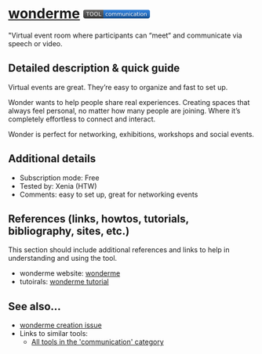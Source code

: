 # [wonderme](https://www.wonder.me/) [<img src="images/communication.png" align="bottom">](https://github.com/e-CLOSE/Toolbox/issues?q=label%3A01_TOOL+label%3Acommunication)

"Virtual event room where participants can “meet“ and communicate via speech or video.


## Detailed description & quick guide

Virtual events are great. They’re easy to organize and fast to set up.

Wonder wants to help people share real experiences. Creating spaces that always feel personal, no matter how many people are joining. Where it’s completely effortless to connect and interact.

Wonder is perfect for networking, exhibitions, workshops and social events.


## Additional details

- Subscription mode: Free
- Tested by: Xenia (HTW)
- Comments: easy to set up, great for networking events


## References (links, howtos, tutorials, bibliography, sites, etc.)

This section should include additional references and links to help in
understanding and using the tool.

- wonderme website: [wonderme](https://wonder.me/)
- tutoirals: [wonderme tutorial](https://www.youtube.com/c/Wonderspace/videos)


## See also...

- [wonderme creation issue](https://github.com/e-CLOSE/Toolbox/issues/176)
- Links to similar tools:
  - [All tools in the 'communication' category](https://github.com/e-CLOSE/Toolbox/issues?q=label%3A01_TOOL+label%3Acommunication)
